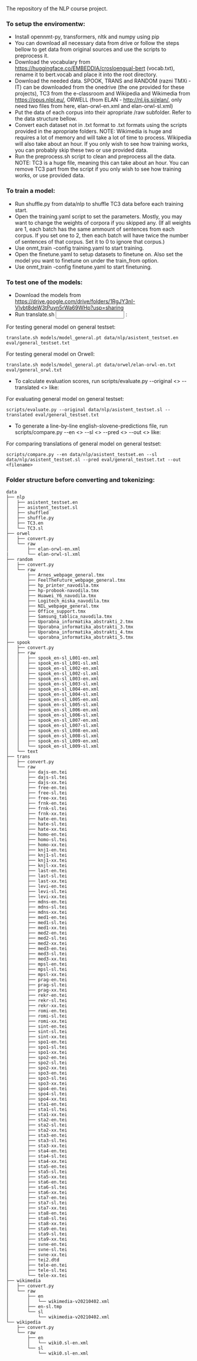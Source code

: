 The repository of the NLP course project.

### To setup the enviromentw:

* Install opennmt-py, transformers, nltk and numpy using pip
* You can download all necessary data from drive or follow the steps bellow to get data from original sources and use the scripts to preprocess it.
* Download the vocabulary from https://huggingface.co/EMBEDDIA/crosloengual-bert (vocab.txt), rename it to bert.vocab and place it into the root directory.
* Download the needed data. SPOOK, TRANS and RANDOM (razni TMXi - IT) can be downloaded from the onedrive (the one provided for these projects), TC3 from the e-classroom and Wikipedia and Wikimedia from https://opus.nlpl.eu/,  ORWELL (from ELAN - http://nl.ijs.si/elan/, only need two files from here, elan-orwl-en.xml and elan-orwl-sl.xml)
* Put the data of each corpus into their apropriate /raw subfolder. Refer to the data structure bellow.
* Convert each dataset not in .txt format to .txt formats using the scripts provided in the apropriate folders. NOTE: Wikimedia is huge and requires a lot of memory and will take a lot of time to process. Wikipedia will also take about an hour. If you only wish to see how training works, you can probably skip these two or use provided data.
* Run the preprocess.sh script to clean and preprocess all the data. NOTE: TC3 is a huge file, meaning this can take about an hour. You can remove TC3 part from the script if you only wish to see how training works, or use provided data.

### To train a model:

* Run shuffle.py from data/nlp to shuffle TC3 data before each training start.
* Open the training.yaml script to set the parameters. Mostly, you may want to change the weights of corpora if you skipped any. (If all weights are 1, each batch has the same ammount of sentences from each corpus. If you set one to 2, then each batch will have twice the number of sentences of that corpus. Set it to 0 to ignore that corpus.)
* Use onmt_train -config training.yaml to start training.
* Open the finetune.yaml to setup datasets to finetune on. Also set the model you want to finetune on under the train_from option.
* Use onmt_train -config finetune.yaml to start finetuning.

### To test one of the models:

* Download the models from https://drive.google.com/drive/folders/1RgJY3nI-Vlvbt8deW3tPuvn5rWa69WHp?usp=sharing
* Run translate.sh <model> <input file> <output file>:

For testing general model on general testset: 

`translate.sh models/model_general.pt data/nlp/asistent_testset.en eval/general_testset.txt`

For testing general model on Orwell: 

`translate.sh models/model_general.pt data/orwel/elan-orwl-en.txt eval/general_orwl.txt`

* To calculate evaluation scores, run scripts/evaluate.py --original <> --translated <> like:
 
For evaluating general model on general testset: 
    
`scripts/evaluate.py --original data/nlp/asistent_testset.sl --translated eval/general_testset.txt`
    
* To generate a line-by-line english-slovene-predictions file, run scripts/compare.py --en <> --sl <> --pred <> --out <> like:
    
For comparing translations of general model on general testset:
    
   `scripts/compare.py --en data/nlp/asistent_testset.en --sl data/nlp/asistent_testset.sl --pred eval/general_testset.txt --out <filename>`

### Folder structure before converting and tokenizing:
```
data
├── nlp
│   ├── asistent_testset.en
│   ├── asistent_testset.sl
│   ├── shuffled
│   ├── shuffle.py
│   ├── TC3.en
│   └── TC3.sl
├── orwel
│   ├── convert.py
│   └── raw
│       ├── elan-orwl-en.xml
|       └── elan-orwl-sl.xml
├── random
│   ├── convert.py
│   └── raw
│       ├── Arnes_webpage_general.tmx
│       ├── FeelTheFuture_webpage_general.tmx
│       ├── hp_printer_navodila.tmx
│       ├── hp-probook-navodila.tmx
│       ├── Huawei_Y6_navodila.tmx
│       ├── Logitech_miska_navodila.tmx
│       ├── NIL_webpage_general.tmx
│       ├── Office_support.tmx
│       ├── Samsung_tablica_navodila.tmx
│       ├── Uporabna_informatika_abstrakti_2.tmx
│       ├── Uporabna_informatika_abstrakti_3.tmx
│       ├── Uporabna_informatika_abstrakti_4.tmx
│       └── uporabna_informatika_abstrakti_5.tmx
├── spook
│   ├── convert.py
│   ├── raw
│   │   ├── spook_en-sl_L001-en.xml
│   │   ├── spook_en-sl_L001-sl.xml
│   │   ├── spook_en-sl_L002-en.xml
│   │   ├── spook_en-sl_L002-sl.xml
│   │   ├── spook_en-sl_L003-en.xml
│   │   ├── spook_en-sl_L003-sl.xml
│   │   ├── spook_en-sl_L004-en.xml
│   │   ├── spook_en-sl_L004-sl.xml
│   │   ├── spook_en-sl_L005-en.xml
│   │   ├── spook_en-sl_L005-sl.xml
│   │   ├── spook_en-sl_L006-en.xml
│   │   ├── spook_en-sl_L006-sl.xml
│   │   ├── spook_en-sl_L007-en.xml
│   │   ├── spook_en-sl_L007-sl.xml
│   │   ├── spook_en-sl_L008-en.xml
│   │   ├── spook_en-sl_L008-sl.xml
│   │   ├── spook_en-sl_L009-en.xml
│   │   └── spook_en-sl_L009-sl.xml
│   └── text
├── trans
│   ├── convert.py
│   └── raw
│       ├── dajs-en.tei
│       ├── dajs-sl.tei
│       ├── dajs-xx.tei
│       ├── free-en.tei
│       ├── free-sl.tei
│       ├── free-xx.tei
│       ├── frnk-en.tei
│       ├── frnk-sl.tei
│       ├── frnk-xx.tei
│       ├── hate-en.tei
│       ├── hate-sl.tei
│       ├── hate-xx.tei
│       ├── homo-en.tei
│       ├── homo-sl.tei
│       ├── homo-xx.tei
│       ├── knj1-en.tei
│       ├── knj1-sl.tei
│       ├── knj1-xx.tei
│       ├── knjl-xx.tei
│       ├── last-en.tei
│       ├── last-sl.tei
│       ├── last-xx.tei
│       ├── levi-en.tei
│       ├── levi-sl.tei
│       ├── levi-xx.tei
│       ├── mdns-en.tei
│       ├── mdns-sl.tei
│       ├── mdns-xx.tei
│       ├── med1-en.tei
│       ├── med1-sl.tei
│       ├── med1-xx.tei
│       ├── med2-en.tei
│       ├── med2-sl.tei
│       ├── med2-xx.tei
│       ├── med3-en.tei
│       ├── med3-sl.tei
│       ├── med3-xx.tei
│       ├── mpsl-en.tei
│       ├── mpsl-sl.tei
│       ├── mpsl-xx.tei
│       ├── prag-en.tei
│       ├── prag-sl.tei
│       ├── prag-xx.tei
│       ├── rekr-en.tei
│       ├── rekr-sl.tei
│       ├── rekr-xx.tei
│       ├── romi-en.tei
│       ├── romi-sl.tei
│       ├── romi-xx.tei
│       ├── sint-en.tei
│       ├── sint-sl.tei
│       ├── sint-xx.tei
│       ├── spo1-en.tei
│       ├── spo1-sl.tei
│       ├── spo1-xx.tei
│       ├── spo2-en.tei
│       ├── spo2-sl.tei
│       ├── spo2-xx.tei
│       ├── spo3-en.tei
│       ├── spo3-sl.tei
│       ├── spo3-xx.tei
│       ├── spo4-en.tei
│       ├── spo4-sl.tei
│       ├── spo4-xx.tei
│       ├── sta1-en.tei
│       ├── sta1-sl.tei
│       ├── sta1-xx.tei
│       ├── sta2-en.tei
│       ├── sta2-sl.tei
│       ├── sta2-xx.tei
│       ├── sta3-en.tei
│       ├── sta3-sl.tei
│       ├── sta3-xx.tei
│       ├── sta4-en.tei
│       ├── sta4-sl.tei
│       ├── sta4-xx.tei
│       ├── sta5-en.tei
│       ├── sta5-sl.tei
│       ├── sta5-xx.tei
│       ├── sta6-en.tei
│       ├── sta6-sl.tei
│       ├── sta6-xx.tei
│       ├── sta7-en.tei
│       ├── sta7-sl.tei
│       ├── sta7-xx.tei
│       ├── sta8-en.tei
│       ├── sta8-sl.tei
│       ├── sta8-xx.tei
│       ├── sta9-en.tei
│       ├── sta9-sl.tei
│       ├── sta9-xx.tei
│       ├── svne-en.tei
│       ├── svne-sl.tei
│       ├── svne-xx.tei
│       ├── tei2.dtd
│       ├── tele-en.tei
│       ├── tele-sl.tei
│       └── tele-xx.tei
├── wikimedia
│   ├── convert.py
│   └── raw
│       ├── en
│       │   └── wikimedia-v20210402.xml
│       ├── en-sl.tmp
│       └── sl
│           └── wikimedia-v20210402.xml
└── wikipedia
    ├── convert.py
    └── raw
        ├── en
        │   └── wiki0.sl-en.xml
        └── sl
            └── wiki0.sl-en.xml

```
